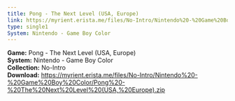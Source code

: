 ```yaml
---
title: Pong - The Next Level (USA, Europe)
link: https://myrient.erista.me/files/No-Intro/Nintendo%20-%20Game%20Boy%20Color/Pong%20-%20The%20Next%20Level%20(USA,%20Europe).zip
type: single1
System: Nintendo - Game Boy Color
---
```

<b>Game:</b> Pong - The Next Level (USA, Europe)<br>
<b>System:</b> Nintendo - Game Boy Color<br>
<b>Collection:</b> No-Intro<br>
<b>Download:</b> https://myrient.erista.me/files/No-Intro/Nintendo%20-%20Game%20Boy%20Color/Pong%20-%20The%20Next%20Level%20(USA,%20Europe).zip